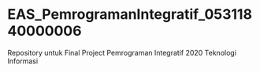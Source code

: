 # EAS_PemrogramanIntegratif_05311840000006
 Repository untuk Final Project Pemrograman Integratif 2020 Teknologi Informasi
